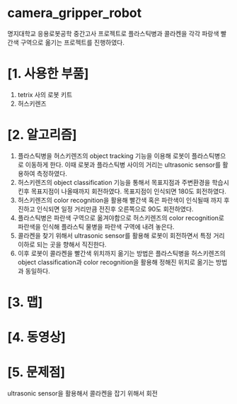 # camera_gripper_robot

명지대학교 응용로봇공학 중간고사 프로젝트로 플라스틱병과 콜라켄을 각각 파랑색 빨간색 구역으로 옮기는 프로젝트를 진행하였다.

# [1. 사용한 부품]
1. tetrix 사의 로봇 키트
2. 허스키렌즈


# [2. 알고리즘]
1. 플라스틱병을 허스키렌즈의 object tracking 기능을 이용해 로봇이 플라스틱병으로 이동하게 한다. 이때 로봇과 플라스틱병 사이의 거리는 ultrasonic sensor를 활용하여 측정하였다.
2. 허스키렌즈의 object classification 기능을 통해서 목표지점과 주변환경을 학습시킨후 목표지점이 나올때까지 회전하였다. 목표지점이 인식되면 180도 회전하였다.
3. 허스키렌즈의 color recognition을 활용해 빨간색 혹은 파란색이 인식될때 까지 후진하고 인식되면 일정 거리만큼 전진후 오른쪽으로 90도 회전하였다.
4. 플라스틱병은 파란색 구역으로 옮겨야함으로 허스키렌즈의 color recognition로 파란색을 인식해 플라스틱 물병을 파란색 구역에 내려 놓은다.
5. 콜라켄을 찾기 위해서 ultrasonic sensor를 활용해 로봇이 회전하면서 특정 거리 이하로 되는 곳을 향해서 직진한다. 
6. 이후 로봇이 콜라켄을 빨간색 위치까지 옮기는 방법은 플라스틱병을 허스키렌즈의 object classification과 color recognition을 활용해 정해진 위치로 옮기는 방법과 동일하다.

# [3. 맵]
# [4. 동영상]
# [5. 문제점]
ultrasonic sensor을 활용해서 콜라켄을 잡기 위해서 회전
